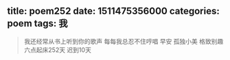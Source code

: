title: poem252
date: 1511475356000
categories: poem
tags: 我
---
> 我还经常从书上听到你的歌声
每每我总忍不住哼唱
早安
孤独小美
格致别趣
六点起床252天 迟到10天